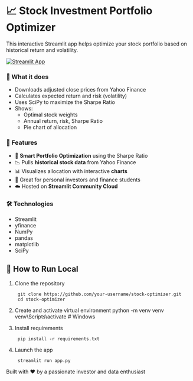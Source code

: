 # 📈 Stock Investment Portfolio Optimizer

This interactive Streamlit app helps optimize your stock portfolio based on historical return and volatility.

[![Streamlit App](https://img.shields.io/badge/Live%20App-Open%20Now-brightgreen?style=for-the-badge)](https://stockportfoliooptimizer-vekh.streamlit.app/)

### 🧠 What it does
- Downloads adjusted close prices from Yahoo Finance
- Calculates expected return and risk (volatility)
- Uses SciPy to maximize the Sharpe Ratio
- Shows:
    - Optimal stock weights
    - Annual return, risk, Sharpe Ratio
    - Pie chart of allocation


### 🚀 Features

- 🧠 **Smart Portfolio Optimization** using the Sharpe Ratio
- 📉 Pulls **historical stock data** from Yahoo Finance
- 📊 Visualizes allocation with interactive **charts**
- 💼 Great for personal investors and finance students
- ☁️ Hosted on **Streamlit Community Cloud**



### 🛠 Technologies
- Streamlit
- yfinance
- NumPy
- pandas
- matplotlib
- SciPy

## 🚀 How to Run Local

1. Clone the repository

        git clone https://github.com/your-username/stock-optimizer.git
        cd stock-optimizer

2. Create and activate virtual environment
        python -m venv venv
        venv\Scripts\activate   # Windows

3. Install requirements

        pip install -r requirements.txt

4. Launch the app

        streamlit run app.py

Built with ❤️ by a passionate investor and data enthusiast